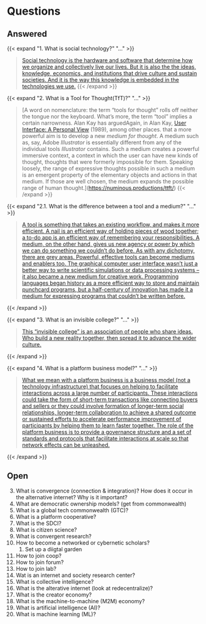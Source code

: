 
# Questions
## Answered
{{< expand "1. What is social technology?" "..." >}}
> [Social technology is the hardware and software that determine how we organize and collectively live our lives. But it is also the the ideas, knowledge, economics, and institutions that drive culture and sustain societies. And it is the way this knowledge is embedded in the technologies we use.](https://otherinter.net/about/)
{{< /expand >}}

{{< expand "2. What is a Tool for Thought(TfT)?" "..." >}}
> [A word on nomenclature: the term “tools for thought” rolls off neither the tongue nor the keyboard. What’s more, the term “tool” implies a certain narrowness. Alan Kay has arguedAgain, in Alan Kay, [User Interface: A Personal View](https://numinous.productions/ttft/assets/Kay1989.pdf) (1989), among other places. that a more powerful aim is to develop a new _medium for thought_. A medium such as, say, Adobe _Illustrator_ is essentially different from any of the individual tools _Illustrator_ contains. Such a medium creates a powerful immersive context, a context in which the user can have new kinds of thought, thoughts that were formerly impossible for them. Speaking loosely, the range of expressive thoughts possible in such a medium is an emergent property of the elementary objects and actions in that medium. If those are well chosen, the medium expands the possible range of human thought.](https://numinous.productions/ttft/)
{{< /expand >}}

{{< expand "2.1. What is the difference between a tool and a medium?" "..." >}}
> [A tool is something that takes an existing workflow, and makes it more efficient. A nail is an efficient way of holding pieces of wood together; a to-do app is an efficient way of remembering your responsibilities. A medium, on the other hand, gives us new agency or power by which we can do something we couldn’t do before. As with any dichotomy, there are grey areas. Powerful, effective tools can become mediums and enablers too. The graphical computer user interface wasn’t just a better way to write scientific simulations or data processing systems – it also became a new medium for creative work. Programming languages began history as a more efficient way to store and maintain punchcard programs, but a half-century of innovation has made it a medium for expressing programs that couldn’t be written before.](https://thesephist.com/posts/browser/)

{{< /expand >}}

{{< expand "3. What is an invisible college?" "..." >}}
> [This “invisible college” is an association of people who share ideas. Who build a new reality together, then spread it to advance the wider culture.](https://blog.atomist.com/the-origins-of-opera-and-the-future-of-programming/)

{{< /expand >}}

{{< expand "4. What is a platform business model?" "..." >}}
> [What we mean with a platform business is a business model (not a technology infrastructure) that focuses on helping to facilitate interactions across a large number of participants. These interactions could take the form of short-term transactions like connecting buyers and sellers or they could involve formation of longer-term social relationships, longer-term collaboration to achieve a shared outcome or sustained efforts to accelerate performance improvement of participants by helping them to learn faster together. The role of the platform business is to provide a governance structure and a set of standards and protocols that facilitate interactions at scale so that network effects can be unleashed.](https://www2.deloitte.com/ch/en/pages/innovation/articles/platform-business-model-explained.html)

{{< /expand >}}

## Open
3. What is convergence (connection & integration)? How does it occur in the alternative internet? Why is it important?
4. What are democratic ownership models? (get from commonwealth)
5. What is a global tech commonwealth (GTC)?
6. What is a platform cooperative?
7. What is the SDCI?
8. What is citizen science?
9. What is convergent research?
10. How to become a  networked or cybernetic scholars?
    1. Set up a diigtal garden
11. How to join coop?
12. How to join forum?
13. How to join lab?
15. Wat is an internet and society research center?
16. What is collective intelligence?
17. What is the alterative internet (look at redecentralize)?
18. What is the creator economy?
19. What is the machine-to-machine (M2M) economy?
20. What is artificial intelligence (AI)?
21. What is machine learning (ML)?
